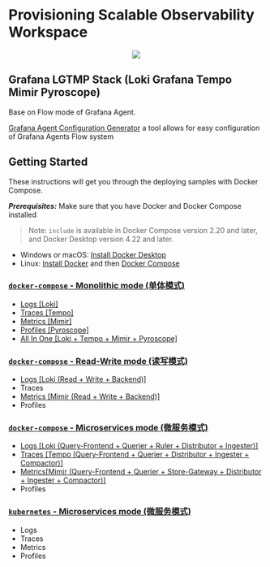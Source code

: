 # Provisioning Scalable Observability Workspace

<p align="center">

<a href="https://github.com/qclaogui/codelab-monitoring/actions/workflows/ci.yml">
  <img src="https://github.com/qclaogui/codelab-monitoring/actions/workflows/ci.yml/badge.svg">
</a>

</p>

## Grafana LGTMP Stack (Loki Grafana Tempo Mimir Pyroscope)

Base on Flow mode of Grafana Agent.

[Grafana Agent Configuration Generator](https://github.com/grafana/agent-configurator) a tool allows for easy configuration of Grafana Agents Flow system

## Getting Started

These instructions will get you through the deploying samples with Docker Compose.

***Prerequisites:*** Make sure that you have Docker and Docker Compose installed

> Note:
> `include` is available in Docker Compose version 2.20 and later, and Docker Desktop version 4.22 and later.

- Windows or macOS: [Install Docker Desktop](https://www.docker.com/get-started)
- Linux: [Install Docker](https://www.docker.com/get-started) and then [Docker Compose](https://github.com/docker/compose)

### [`docker-compose` - Monolithic mode (单体模式)](./docker-compose/monolithic-mode)

- [Logs [Loki]](./docker-compose/monolithic-mode/logs)
- [Traces [Tempo]](./docker-compose/monolithic-mode/traces)
- [Metrics [Mimir]](./docker-compose/monolithic-mode/metrics)
- [Profiles [Pyroscope]](./docker-compose/monolithic-mode/profiles)
- [All In One [Loki + Tempo + Mimir + Pyroscope]](./docker-compose/monolithic-mode/all-in-one)

### [`docker-compose` - Read-Write mode (读写模式)](./docker-compose/read-write-mode)

- [Logs [Loki (Read + Write + Backend)]](./docker-compose/read-write-mode/logs)
- Traces
- [Metrics [Mimir (Read + Write + Backend)]](./docker-compose/read-write-mode/metrics)
- Profiles

### [`docker-compose` - Microservices mode (微服务模式)](./docker-compose/microservices-mode)

- [Logs [Loki (Query-Frontend + Querier + Ruler + Distributor + Ingester)]](./docker-compose/microservices-mode/logs)
- [Traces [Tempo (Query-Frontend + Querier + Distributor + Ingester + Compactor)]](./docker-compose/microservices-mode/traces)
- [Metrics[Mimir (Query-Frontend + Querier + Store-Gateway + Distributor + Ingester + Compactor)]](./docker-compose/microservices-mode/metrics)
- Profiles

### [`kubernetes` - Microservices mode (微服务模式)](./kubernetes/microservices-mode)

- Logs
- Traces
- Metrics
- Profiles
